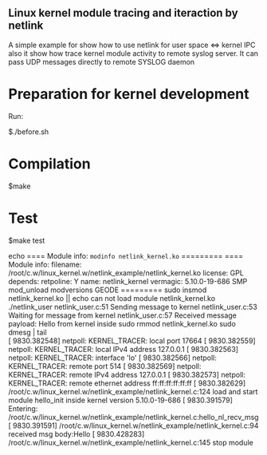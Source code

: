 ## Linux kernel module tracing and iteraction by netlink

A simple example for show how to use netlink for user space <=> kernel IPC
also it show how trace kernel module activity to remote syslog server.
It can pass UDP messages directly to remote SYSLOG daemon

# Preparation for kernel development

Run: 

$./before.sh

# Compilation

$make

# Test

$make test

echo ==== Module info: `modinfo netlink_kernel.ko` =========
==== Module info: filename: /root/c.w/linux_kernel.w/netlink_example/netlink_kernel.ko license: GPL depends: retpoline: Y name: netlink_kernel vermagic: 5.10.0-19-686 SMP mod_unload modversions GEODE =========
sudo insmod 	netlink_kernel.ko || echo can not load module netlink_kernel.ko 
./netlink_user
netlink_user.c:51 Sending message to kernel
netlink_user.c:53 Waiting for message from kernel
netlink_user.c:57 Received message payload: Hello from kernel inside
sudo rmmod  netlink_kernel.ko
sudo dmesg | tail	
[ 9830.382548] netpoll: KERNEL_TRACER: local port 17664
[ 9830.382559] netpoll: KERNEL_TRACER: local IPv4 address 127.0.0.1
[ 9830.382563] netpoll: KERNEL_TRACER: interface 'lo'
[ 9830.382566] netpoll: KERNEL_TRACER: remote port 514
[ 9830.382569] netpoll: KERNEL_TRACER: remote IPv4 address 127.0.0.1
[ 9830.382573] netpoll: KERNEL_TRACER: remote ethernet address ff:ff:ff:ff:ff:ff
[ 9830.382629] /root/c.w/linux_kernel.w/netlink_example/netlink_kernel.c:124 load and start module hello_init inside kernel version 5.10.0-19-686
[ 9830.391579] Entering: /root/c.w/linux_kernel.w/netlink_example/netlink_kernel.c:hello_nl_recv_msg
[ 9830.391591] /root/c.w/linux_kernel.w/netlink_example/netlink_kernel.c:94 received msg body:Hello
[ 9830.428283] /root/c.w/linux_kernel.w/netlink_example/netlink_kernel.c:145 stop module
 
